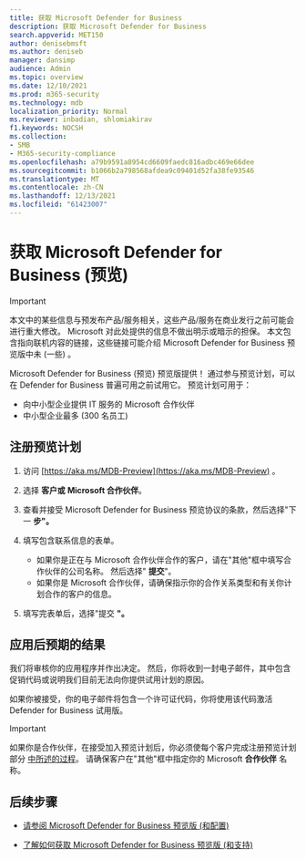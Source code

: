 ```yaml
---
title: 获取 Microsoft Defender for Business
description: 获取 Microsoft Defender for Business
search.appverid: MET150
author: denisebmsft
ms.author: deniseb
manager: dansimp
audience: Admin
ms.topic: overview
ms.date: 12/10/2021
ms.prod: m365-security
ms.technology: mdb
localization_priority: Normal
ms.reviewer: inbadian, shlomiakirav
f1.keywords: NOCSH
ms.collection:
- SMB
- M365-security-compliance
ms.openlocfilehash: a79b9591a8954cd6609faedc816adbc469e66dee
ms.sourcegitcommit: b1066b2a798568afdea9c09401d52fa38fe93546
ms.translationtype: MT
ms.contentlocale: zh-CN
ms.lasthandoff: 12/13/2021
ms.locfileid: "61423007"
---
```

# <a name="get-microsoft-defender-for-business-preview"></a>获取 Microsoft Defender for Business (预览) 

> [!IMPORTANT]
> 本文中的某些信息与预发布产品/服务相关，这些产品/服务在商业发行之前可能会进行重大修改。 Microsoft 对此处提供的信息不做出明示或暗示的担保。 本文包含指向联机内容的链接，这些链接可能介绍 Microsoft Defender for Business 预览版中未 (一些) 。

Microsoft Defender for Business (预览) 预览版提供！ 通过参与预览计划，可以在 Defender for Business 普遍可用之前试用它。 预览计划可用于：

- 向中小型企业提供 IT 服务的 Microsoft 合作伙伴
- 中小型企业最多 (300 名员工) 

## <a name="sign-up-for-the-preview-program"></a>注册预览计划

1. 访问 [https://aka.ms/MDB-Preview](https://aka.ms/MDB-Preview) 。

2. 选择 **客户或** **Microsoft 合作伙伴**。

3. 查看并接受 Microsoft Defender for Business 预览协议的条款，然后选择"下一 **步"。**

4. 填写包含联系信息的表单。 

   - 如果你是正在与 Microsoft 合作伙伴合作的客户，请在"其他"框中填写合作伙伴的公司名称。 然后选择" **提交**"。
   - 如果你是 Microsoft 合作伙伴，请确保指示你的合作关系类型和有关你计划合作的客户的信息。

5. 填写完表单后，选择"提交 **"。**

## <a name="what-to-expect-after-applying"></a>应用后预期的结果

我们将审核你的应用程序并作出决定。 然后，你将收到一封电子邮件，其中包含促销代码或说明我们目前无法向你提供试用计划的原因。

如果你被接受，你的电子邮件将包含一个许可证代码，你将使用该代码激活 Defender for Business 试用版。

> [!IMPORTANT]
> 如果你是合作伙伴，在接受加入预览计划后，你必须使每个客户完成注册预览计划部分 [中所述的过程](#sign-up-for-the-preview-program)。 请确保客户在"其他"框中指定你的 Microsoft **合作伙伴** 名称。


## <a name="next-steps"></a>后续步骤

- [请参阅 Microsoft Defender for Business 预览版 (和配置) ](mdb-setup-configuration.md)

- [了解如何获取 Microsoft Defender for Business 预览版 (和支持) ](mdb-get-help.md)